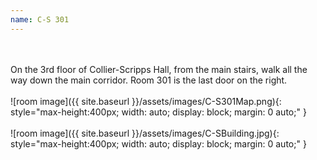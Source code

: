 ```yaml
---
name: C-S 301
---
```

<br/><br/>On the 3rd floor of Collier-Scripps Hall, from the main stairs, walk all the way down the main corridor. Room 301 is the last door on the right.<br/><br/>![room image]({{ site.baseurl }}/assets/images/C-S301Map.png){: style="max-height:400px; width: auto; display: block; margin: 0 auto;" }<br/><br/>![room image]({{ site.baseurl }}/assets/images/C-SBuilding.jpg){: style="max-height:400px; width: auto; display: block; margin: 0 auto;" }